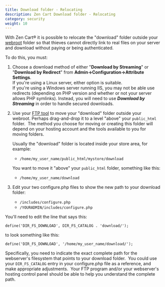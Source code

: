 ```yaml
---
title: Download folder - Relocating 
description: Zen Cart Download folder - Relocating 
category: security
weight: 10
---
```


With Zen Cart® it is possible to relocate the "download" folder outside your 
[webroot](/user/first_steps/how_do_i_install#what-is-my-webroot) 
folder so that thieves cannot directly link to real files on your server and download without paying or being authenticated.  

To do this, you must:  

1.  Choose a download method of either "**Download by Streaming**" or "**Download by Redirect**" from **Admin->Configuration->Attribute Settings**.  
    If you're using a Linux server, either option is suitable.  
    If you're using a Windows server running IIS, you may not be able use redirects (depending on PHP version and whether or not your server allows PHP symlinks). Instead, you will need to use _**Download by Streaming**_ in order to handle secured downloads.  

2.  Use your [FTP tool](/user/first_steps/useful_tools/#ftp-tools) to move your "download" folder outside your webroot. Perhaps drag-and-drop it to a level "above" your `public_html` folder.  The method you choose for moving or creating this folder will depend on your hosting account and the tools available to you for moving folders.  

    Usually the "download" folder is located inside your store area, for example:  
    - `/home/my_user_name/public_html/mystore/download`

    You want to move it "above" your `public_html` folder, something like this:  
    - `/home/my_user_name/download`

3.  Edit your two configure.php files to show the new path to your download folder:  
    - `/includes/configure.php`
    - `/YOURADMIN/includes/configure.php`

You'll need to edit the line that says this:  
  
`define('DIR_FS_DOWNLOAD', DIR_FS_CATALOG . 'download/');`
  
to look something like this:  
  
`define('DIR_FS_DOWNLOAD', '/home/my_user_name/download/');`
  
Specifically, you need to indicate the exact complete path for the webserver's filesystem that points to your download folder.  You could use your `DIR_FS_CATALOG` entry in your configure.php file as a reference, and make appropriate adjustments.  Your FTP program and/or your webserver's hosting control panel should be able to help you understand the complete path.

